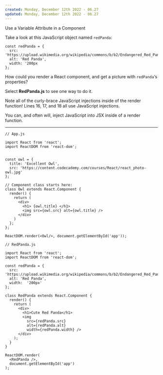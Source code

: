 ```yaml
---
created: Monday, December 12th 2022 - 06.27
updated: Monday, December 12th 2022 - 06.27
---
```

Use a Variable Attribute in a Component

Take a look at this JavaScript object named `redPanda`:

```JSX
const redPanda = {
  src: 'https://upload.wikimedia.org/wikipedia/commons/b/b2/Endangered_Red_Panda.jpg',
  alt: 'Red Panda',
  width: '200px
};
```

How could you render a React component, and get a picture with `redPanda`‘s properties?

Select **RedPanda.js** to see one way to do it.

Note all of the curly-brace JavaScript injections inside of the render function! Lines 16, 17, and 18 all use JavaScript injections.

You can, and often will, inject JavaScript into JSX inside of a render function.

---

```JSX
// App.js

import React from 'react';
import ReactDOM from 'react-dom';


const owl = {
  title: 'Excellent Owl',
  src: 'https://content.codecademy.com/courses/React/react_photo-owl.jpg'
};

// Component class starts here:
class Owl extends React.Component {
  render() {
    return (
      <div>
        <h1> {owl.title} </h1>
        <img src={owl.src} alt={owl.title} />
      </div>
    )
  };
};

ReactDOM.render(<Owl/>, document.getElementById('app'));
```

```JSX
// RedPanda.js

import React from 'react';
import ReactDOM from 'react-dom';

const redPanda = {
  src: 'https://upload.wikimedia.org/wikipedia/commons/b/b2/Endangered_Red_Panda.jpg',
  alt: 'Red Panda',
  width:  '200px'
};

class RedPanda extends React.Component {
  render() {
    return (
      <div>
        <h1>Cute Red Panda</h1>
        <img 
          src={redPanda.src}
          alt={redPanda.alt}
          width={redPanda.width} />
      </div>
    );
  }
}

ReactDOM.render(
  <RedPanda />,
  document.getElementById('app')
);

```